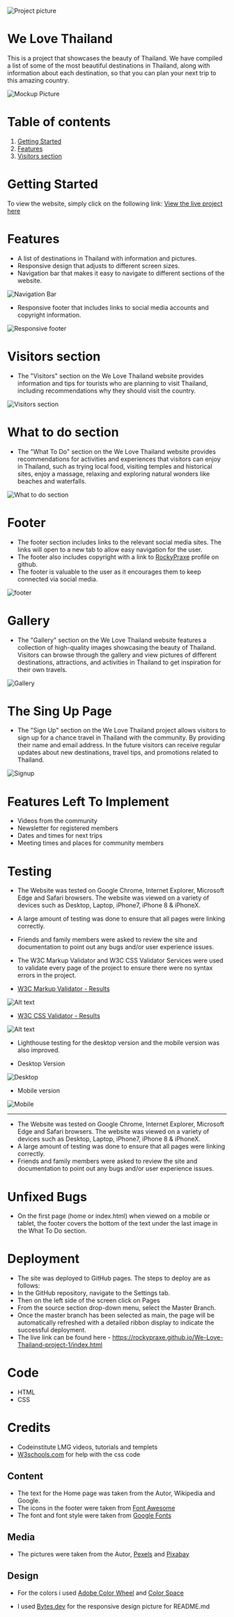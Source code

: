 ![Project picture](assets/images/grand-palace-1822487_960_720.jpg)



# We Love Thailand

This is a project that showcases the beauty of Thailand. We have compiled a list of some of the most beautiful destinations in Thailand, along with information about each destination, so that you can plan your next trip to this amazing country.

![Mockup Picture](assets/images/responsive%20design.png)

# Table of contents

1. [Getting Started](#started)
2. [Features](#features)
3. [Visitors section](#visitors)


# Getting Started

<a name="started"></a>

To view the website, simply click on the following link: [View the live project here](https://rockypraxe.github.io/We-Love-Thailand-project-1/)

# Features

<a name="features"></a>

-  A list of destinations in Thailand with information and pictures.
-  Responsive design that adjusts to different screen sizes.
-  Navigation bar that makes it easy to navigate to different sections of the website.

![Navigation Bar](assets/images/navigation%20bar.png)

- Responsive footer that includes links to social media accounts and copyright information.

![Responsive footer](assets/images/responsive%20footer.png)

# Visitors section

<a name="visitors"></a>

-  The "Visitors" section on the We Love Thailand website provides information and tips for tourists who are planning to visit Thailand, including recommendations why they should visit the country.

![Visitors section](assets/images/visitors%20section.png)

# What to do section

-  The "What To Do" section on the We Love Thailand  website provides recommendations for activities and experiences that visitors can enjoy in Thailand, such as trying local food, visiting temples and historical sites, enjoy a massage, relaxing and exploring natural wonders like beaches and waterfalls.

![What to do section](assets/images/what-to-do.png)

# Footer

-  The footer section includes links to the relevant social media sites. The links will open to a new tab to allow easy navigation for the user.
-  The footer also includes copyright with a link to [RockyPraxe](https://github.com/RockyPraxe) profile on github.
-  The footer is valuable to the user as it encourages them to keep connected via social media.

![footer](assets/images/responsive%20footer.png)

# Gallery 

-  The "Gallery" section on the We Love Thailand  website features a collection of high-quality images showcasing the beauty of Thailand. Visitors can browse through the gallery and view pictures of different destinations, attractions, and activities in Thailand to get inspiration for their own travels.

![Gallery](assets/images/gallery.png)

# The Sing Up Page

-  The "Sign Up" section on the We Love Thailand project  allows visitors to sign up for a chance travel in Thailand with the community. By providing their name and email address. In the future visitors can receive regular updates about new destinations, travel tips, and promotions related to Thailand.

![Signup](assets/images/signup.png)

# Features Left To Implement

-  Videos from the community
-  Newsletter for registered members
-  Dates and times for next trips
- Meeting times and places for community members

# Testing

-  The Website was tested on Google Chrome, Internet Explorer, Microsoft Edge and Safari browsers.
The website was viewed on a variety of devices such as Desktop, Laptop, iPhone7, iPhone 8 & iPhoneX.
-  A large amount of testing was done to ensure that all pages were linking correctly.
-  Friends and family members were asked to review the site and documentation to point out any bugs and/or user experience issues.

- The W3C Markup Validator and W3C CSS Validator Services were used to validate every page of the project to ensure there were no syntax errors in the project.

-  [W3C Markup Validator - Results](https://validator.w3.org/nu/?doc=https%3A%2F%2Frockypraxe.github.io%2FWe-Love-Thailand-project-1%2F)

![Alt text](assets/images/HTML%20Checker.png)

-  [W3C CSS Validator - Results](https://jigsaw.w3.org/css-validator/validator?uri=https%3A%2F%2Frockypraxe.github.io%2FWe-Love-Thailand-project-1%2F&profile=css3svg&usermedium=all&warning=1&vextwarning=&lang=en)

![Alt text](assets/images/The%20W3C%20CSS.png)

- Lighthouse testing for the desktop version and the mobile version was also improved.

- Desktop Version

![Desktop](assets/images/desktop_version.png)

- Mobile version

![Mobile](assets/images/mobile_version.png)
<hr>

-  The Website was tested on Google Chrome, Internet Explorer, Microsoft Edge and Safari browsers.
The website was viewed on a variety of devices such as Desktop, Laptop, iPhone7, iPhone 8 & iPhoneX.
-  A large amount of testing was done to ensure that all pages were linking correctly.
-  Friends and family members were asked to review the site and documentation to point out any bugs and/or user experience issues.

# Unfixed Bugs

-  On the first page (home or index.html) when viewed on a mobile or tablet, the footer covers the bottom of the text under the last image in the What To Do section.

# Deployment

- The site was deployed to GitHub pages. The steps to deploy are as follows:
- In the GitHub repository, navigate to the Settings tab.
-  Then on the left side of the screen click on Pages
- From the source section drop-down menu, select the Master Branch.
- Once the master branch has been selected as main, the page will be automatically refreshed with a detailed ribbon display to indicate the successful deployment.
- The live link can be found here - https://rockypraxe.github.io/We-Love-Thailand-project-1/index.html

# Code

- HTML
- CSS

# Credits

- Codeinstitute LMG videos, tutorials and templets
- [W3schools.com](https://www.w3schools.com/css/default.asp) for help with the css code

## Content
- The text for the Home page was taken from the Autor, Wikipedia and Google.
- The icons in the footer were taken from [Font Awesome](https://fontawesome.com/)
- The font and font style were taken from [Google Fonts](https://fonts.google.com/)

## Media

- The pictures were taken from the Autor, [Pexels](https://www.pexels.com/) and [Pixabay](https://pixabay.com/)

## Design

- For the colors i used [Adobe Color Wheel](https://color.adobe.com/create/color-wheel) and [Color Space](https://mycolor.space/)

- I used [Bytes.dev](https://bytes.dev/) for the responsive design picture for README.md